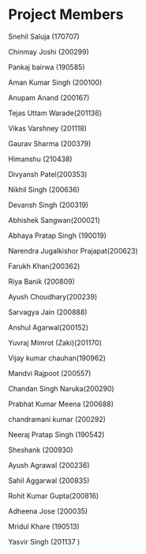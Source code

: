 # Project Members

Snehil Saluja (170707)

Chinmay Joshi (200299)

Pankaj bairwa (190585)

Aman Kumar Singh (200100)

Anupam Anand (200167)

Tejas Uttam Warade(201136)

Vikas Varshney (201118)

Gaurav Sharma (200379)

Himanshu (210438)

Divyansh Patel(200353)
 
Nikhil Singh (200636)

Devansh Singh (200319)

Abhishek Sangwan(200021)

Abhaya Pratap Singh (190019)

Narendra Jugalkishor Prajapat(200623)

Farukh Khan(200362)

Riya Banik (200809)

Ayush Choudhary(200239)

Sarvagya Jain (200888)

Anshul Agarwal(200152)

Yuvraj Mimrot (Zaki)(201170)

Vijay kumar chauhan(190962)

Mandvi Rajpoot (200557)

Chandan Singh Naruka(200290)

Prabhat Kumar Meena (200688)

chandramani kumar (200292)

Neeraj Pratap Singh (190542)

Sheshank (200930)

Ayush Agrawal (200236)

Sahil Aggarwal (200835)

Rohit Kumar Gupta(200816)

Adheena Jose (200035)

Mridul Khare (190513)

Yasvir Singh (201137 )